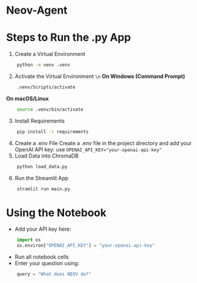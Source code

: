 # Neov-Agent

# Steps to Run the .py App
1. Create a Virtual Environment
```sh
    python -m venv .venv
```
2. Activate the Virtual Environment `\n`
**On Windows (Command Prompt)**
```sh 
    .venv/Scripts/activate
```
**On macOS/Linux**
```sh 
    source .venv/bin/activate
```
3. Install Requirements 
```sh 
    pip install -r requirements
```
4. Create a .env File
Create a .env file in the project directory and add your OpenAI API key:
use `OPENAI_API_KEY="your-openai-api-key"`
5. Load Data into ChromaDB
```sh
    python load_data.py
```
6. Run the Streamlit App
``` sh
    stramlit run main.py
```
# Using the Notebook
- Add your API key here:
```python
    import os
    os.environ["OPENAI_API_KEY"] = "your-openai-api-key"
```
- Run all notebook cells
- Enter your question using:
```python
    query = "What does NEOV do?"
```

